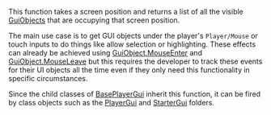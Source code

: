 This function takes a screen position and returns a list of all the visible [GuiObjects](https://developer.roblox.com/en-us/api-reference/class/GuiObject) that are occupying that screen position.

The main use case is to get GUI objects under the player's `Player/Mouse` or touch inputs to do things like allow selection or highlighting. These effects can already be achieved using [GuiObject.MouseEnter](https://developer.roblox.com/en-us/api-reference/event/GuiObject/MouseEnter) and [GuiObject.MouseLeave](https://developer.roblox.com/en-us/api-reference/event/GuiObject/MouseLeave) but this requires the developer to track these events for their UI objects all the time even if they only need this functionality in specific circumstances.

Since the child classes of [BasePlayerGui](https://developer.roblox.com/en-us/api-reference/class/BasePlayerGui) inherit this function, it can be fired by class objects such as the [PlayerGui](https://developer.roblox.com/en-us/api-reference/class/PlayerGui) and [StarterGui](https://developer.roblox.com/en-us/api-reference/class/StarterGui) folders.